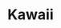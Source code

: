 ---
title: "Kawaii"
layout: full-mixed-external
thumbnails:
  - url: "https://do9h9xpl264c0.cloudfront.net/objects/35928cea2d4ff2d24b7d0ef12e24aa7c4c6283483b5816995d6304bda5c296cb"

media:
  - url: "https://do9h9xpl264c0.cloudfront.net/objects/69b5aebe2922ae9f2f9abbaf5ab363baac87656cd53f55c85af52d042b6725e0?.webm"
  - url: "https://do9h9xpl264c0.cloudfront.net/objects/035b4056faa8092ec7d5be53d0e091a47cb7ca9945952240cd101d6eee7928fe?.webm"
  - url: "https://do9h9xpl264c0.cloudfront.net/objects/7d2b4af3f620495959d960a1ab4016ace7c00024f4a26e8be22232bdb0d0f97e?.webm"
  - url: "https://do9h9xpl264c0.cloudfront.net/objects/465189af1ea41e7de052d0fc2ff6c4caa36ef19ed019426e11c52588a07ef326?.webm"
---
